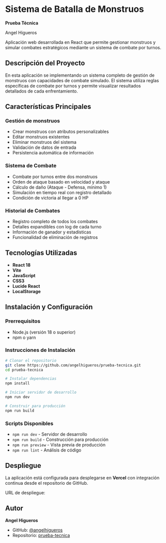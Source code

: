 # Sistema de Batalla de Monstruos

**Prueba Técnica**

Angel Higueros

Aplicación web desarrollada en React que permite gestionar monstruos y simular combates estratégicos mediante un sistema de combate por turnos.

## Descripción del Proyecto

En esta aplicación se implementando un sistema completo de gestión de monstruos con capacidades de combate simulado. El sistema utiliza reglas específicas de combate por turnos y permite visualizar resultados detallados de cada enfrentamiento.

## Características Principales

### Gestión de monstruos

- Crear monstruos con atributos personalizables
- Editar monstruos existentes
- Eliminar monstruos del sistema
- Validación de datos de entrada
- Persistencia automática de información

### Sistema de Combate

- Combate por turnos entre dos monstruos
- Orden de ataque basado en velocidad y ataque
- Cálculo de daño (Ataque - Defensa, mínimo 1)
- Simulación en tiempo real con registro detallado
- Condición de victoria al llegar a 0 HP

### Historial de Combates

- Registro completo de todos los combates
- Detalles expandibles con log de cada turno
- Información de ganador y estadísticas
- Funcionalidad de eliminación de registros

## Tecnologías Utilizadas

- **React 18**
- **Vite**
- **JavaScript**
- **CSS3**
- **Lucide React**
- **LocalStorage**

## Instalación y Configuración

### Prerrequisitos

- Node.js (versión 18 o superior)
- npm o yarn

### Instrucciones de Instalación

```bash
# Clonar el repositorio
git clone https://github.com/angelhigueros/prueba-tecnica.git
cd prueba-tecnica

# Instalar dependencias
npm install

# Iniciar servidor de desarrollo
npm run dev

# Construir para producción
npm run build
```

### Scripts Disponibles

- `npm run dev` - Servidor de desarrollo
- `npm run build` - Construcción para producción
- `npm run preview` - Vista previa de producción
- `npm run lint` - Análisis de código


## Despliegue

La aplicación está configurada para desplegarse en **Vercel** con integración continua desde el repositorio de GitHub.

URL de despliegue: 

## Autor

**Angel Higueros**

- GitHub: [@angelhigueros](https://github.com/angelhigueros)
- Repositorio: [prueba-tecnica](https://github.com/angelhigueros/prueba-tecnica)
